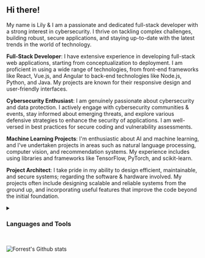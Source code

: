 <h2>Hi there!</h2>

My name is Lily & I am a passionate and dedicated full-stack developer with a strong interest in cybersecurity. I thrive on tackling complex challenges, building robust, secure applications, and staying up-to-date with the latest trends in the world of technology.

**Full-Stack Developer**: I have extensive experience in developing full-stack web applications, starting from conceptualization to deployment. I am proficient in using a wide range of technologies, from front-end frameworks like React, Vue.js, and Angular to back-end technologies like Node.js, Python, and Java. My projects are known for their responsive design and user-friendly interfaces.

**Cybersecurity Enthusiast**: I am genuinely passionate about cybersecurity and data protection. I actively engage with cybersecurity communities & events, stay informed about emerging threats, and explore various defensive strategies to enhance the security of applications. I am well-versed in best practices for secure coding and vulnerability assessments.
  
**Machine Learning Projects**: I'm enthusiastic about AI and machine learning, and I've undertaken projects in areas such as natural language processing, computer vision, and recommendation systems. My experience includes using libraries and frameworks like TensorFlow, PyTorch, and scikit-learn.

**Project Architect**: I take pride in my ability to design efficient, maintainable, and secure systems; regarding the software & hardware involved. My projects often include designing scalable and reliable systems from the ground up, and incorporating useful features that improve the code beyond the initial foundation.

<details><summary><h3>Languages and Tools</h3></summary>
  <img align="left" alt="Python" width="25px" style="padding-right:10px;" src="https://cdn.jsdelivr.net/gh/devicons/devicon/icons/python/python-plain.svg" />
  <img align="left" alt="Linux" width="25px" style="padding-right:10px;" src="https://cdn.jsdelivr.net/gh/devicons/devicon/icons/linux/linux-original.svg" />
  <img align="left" alt="Java" width="25px" style="padding-right:10px;" src="https://cdn.jsdelivr.net/gh/devicons/devicon/icons/java/java-plain-wordmark.svg"/>
  <img align="left" alt="HTML" width="25px" style="padding-right:10px;" src="https://cdn.jsdelivr.net/gh/devicons/devicon/icons/html5/html5-plain.svg" />
  <img align="left" alt="CSS" width="25px" style="padding-right:10px;" src="https://cdn.jsdelivr.net/gh/devicons/devicon/icons/css3/css3-plain.svg" />
  <img align="left" alt="JavaScript" width="25px" style="padding-right:10px;" src="https://cdn.jsdelivr.net/gh/devicons/devicon/icons/javascript/javascript-plain.svg" />
  <img align="left" alt="React" width="25px" style="padding-right:10px;" src="https://cdn.jsdelivr.net/gh/devicons/devicon/icons/react/react-original.svg" />
  <img align="left" alt="C++" width="25px" style="padding-right:10px;" src="https://cdn.jsdelivr.net/gh/devicons/devicon/icons/cplusplus/cplusplus-line.svg" />
  <img align="left" alt="Bash" width="25px" style="padding-right:10px;" src="https://cdn.jsdelivr.net/gh/devicons/devicon/icons/bash/bash-original.svg" />
  <img align="left" alt="Azure" width="25px" style="padding-right:10px;" src="https://cdn.jsdelivr.net/gh/devicons/devicon/icons/azure/azure-original.svg" />
  <img align="left" alt="Docker" width="25px" style="padding-right:10px;" src="https://cdn.jsdelivr.net/gh/devicons/devicon/icons/docker/docker-plain-wordmark.svg" />
  <img align="left" alt="AWS" width="25px" style="padding-right:10px;" src="https://cdn.jsdelivr.net/gh/devicons/devicon/icons/amazonwebservices/amazonwebservices-original.svg" />
  <img align="left" alt="jQuery" width="25px" style="padding-right:10px;" src="https://cdn.jsdelivr.net/gh/devicons/devicon/icons/jquery/jquery-plain.svg" />
  <img align="left" alt="mySQL" width="25px" style="padding-right:10px;" src="https://cdn.jsdelivr.net/gh/devicons/devicon/icons/mysql/mysql-plain.svg" />
  <img align="left" alt="Pi" width="25px" style="padding-right:10px;" src="https://cdn.jsdelivr.net/gh/devicons/devicon/icons/raspberrypi/raspberrypi-original.svg" />
  <img align="left" alt="VScode" width="25px" style="padding-right:10px;" src="https://cdn.jsdelivr.net/gh/devicons/devicon/icons/vscode/vscode-original.svg" />
  <img align="left" alt="Apache" width="25px" style="padding-right:10px;" src="https://cdn.jsdelivr.net/gh/devicons/devicon/icons/apache/apache-original-wordmark.svg" />
</details>
<br/>

![Forrest's Github stats](https://github-readme-stats.vercel.app/api?username=Original-Lily&show_icons=true&theme=panda)
